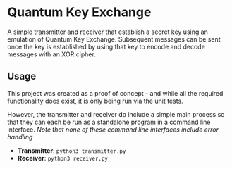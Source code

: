 # Quantum Key Exchange

A simple transmitter and receiver that establish a secret key using an emulation of Quantum Key Exchange.
Subsequent messages can be sent once the key is established by using that key to encode and decode messages
with an XOR cipher.

## Usage

This project was created as a proof of concept - and while all the required functionality does exist, it is only being run via the unit tests.

However, the transmitter and receiver do include a simple main process so that they
can each be run as a standalone program in a command line interface. _Note that none of these command line interfaces include error handling_

- __Transmitter__: `python3 transmitter.py`
- __Receiver__: `python3 receiver.py`